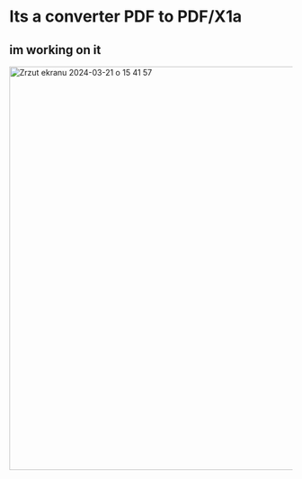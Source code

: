 # Its a converter PDF to PDF/X1a
## im working on it 
<img width="717" alt="Zrzut ekranu 2024-03-21 o 15 41 57" src="https://github.com/berrryone/converter-PDF-to-PDF-X1a/assets/151057392/812a5d6d-c130-4ac0-bd8d-cb24ecdbbe12">

